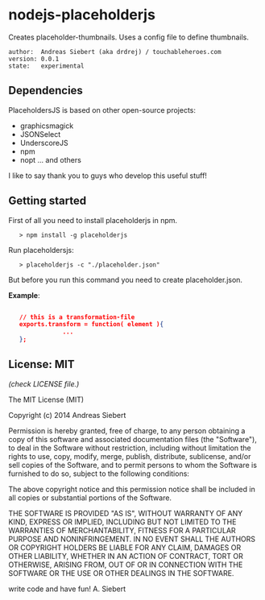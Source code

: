 nodejs-placeholderjs
====================

Creates placeholder-thumbnails. Uses a config file to define thumbnails.

    author:  Andreas Siebert (aka drdrej) / touchableheroes.com
    version: 0.0.1
    state:   experimental


## Dependencies

PlaceholdersJS is based on other open-source projects:
* graphicsmagick
* JSONSelect
* UnderscoreJS
* npm
* nopt
... and others

I like to say thank you to guys who develop this useful stuff!

## Getting started

First of all you need to install placeholderjs in npm.
```
   > npm install -g placeholderjs
```

Run placeholdersjs:
```
   > placeholderjs -c "./placeholder.json"
```
But before you run this command you need to create placeholder.json.

**Example**:
```json

   // this is a transformation-file
   exports.transform = function( element ){
               ...
   };
```


## License: MIT
*(check LICENSE file.)*

The MIT License (MIT)

Copyright (c) 2014 Andreas Siebert

Permission is hereby granted, free of charge, to any person obtaining a copy
of this software and associated documentation files (the "Software"), to deal
in the Software without restriction, including without limitation the rights
to use, copy, modify, merge, publish, distribute, sublicense, and/or sell
copies of the Software, and to permit persons to whom the Software is
furnished to do so, subject to the following conditions:

The above copyright notice and this permission notice shall be included in all
copies or substantial portions of the Software.

THE SOFTWARE IS PROVIDED "AS IS", WITHOUT WARRANTY OF ANY KIND, EXPRESS OR
IMPLIED, INCLUDING BUT NOT LIMITED TO THE WARRANTIES OF MERCHANTABILITY,
FITNESS FOR A PARTICULAR PURPOSE AND NONINFRINGEMENT. IN NO EVENT SHALL THE
AUTHORS OR COPYRIGHT HOLDERS BE LIABLE FOR ANY CLAIM, DAMAGES OR OTHER
LIABILITY, WHETHER IN AN ACTION OF CONTRACT, TORT OR OTHERWISE, ARISING FROM,
OUT OF OR IN CONNECTION WITH THE SOFTWARE OR THE USE OR OTHER DEALINGS IN THE
SOFTWARE.

write code and have fun!
A. Siebert

